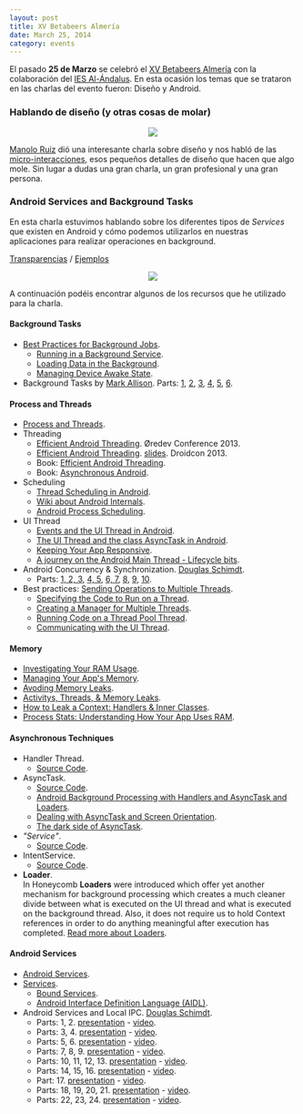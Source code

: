 ```yaml
---
layout: post
title: XV Betabeers Almería
date: March 25, 2014
category: events
---
```


El pasado **25 de Marzo** se celebró el [XV Betabeers Almería](http://betabeers.com/event/xv-betabeers-almeria-1691/) con la colaboración del [IES Al-Ándalus](http://www.iesalandalus.org). En esta ocasión los temas que se trataron en las charlas del evento fueron: Diseño y Android.

### Hablando de diseño (y otras cosas de molar)

<p align="center">
  <img src="http://josejuansanchez.github.io/images/bbalm_manolo_ruiz.jpg" />
</p>

[Manolo Ruiz](http://www.twitter.com/manoloruiz) dió una interesante charla sobre diseño y nos habló de las [micro-interacciones](http://itakora.com/micro-interacciones-aka-detallitos-de-diseno/), esos pequeños detalles de diseño que hacen que algo mole. Sin lugar a dudas una gran charla, un gran profesional y una gran persona.


### Android Services and Background Tasks

En esta charla estuvimos hablando sobre los diferentes tipos de *Services* que existen en Android y cómo podemos utilizarlos en nuestras aplicaciones para realizar operaciones en background.

[Transparencias](https://speakerdeck.com/josejuansanchez/android-services-and-background-tasks) / [Ejemplos](https://github.com/josejuansanchez/GDG-DevFestSur-2013)

<p align="center">
  <img src="http://josejuansanchez.github.io/images/bbalm_jj.jpg" />
</p>

A continuación podéis encontrar algunos de los recursos que he utilizado para la charla.

#### Background Tasks
* [Best Practices for Background Jobs](http://developer.android.com/training/best-background.html).
  * [Running in a Background Service](http://developer.android.com/training/run-background-service/index.html).
  * [Loading Data in the Background](http://developer.android.com/training/load-data-background/index.html).
  * [Managing Device Awake State](http://developer.android.com/training/scheduling/index.html).
* Background Tasks by [Mark Allison](https://twitter.com/MarkIAllison). Parts: [1](http://blog.stylingandroid.com/archives/833), [2](http://blog.stylingandroid.com/archives/842), [3](http://blog.stylingandroid.com/archives/848), [4](http://blog.stylingandroid.com/archives/853), [5](http://blog.stylingandroid.com/archives/868), [6](http://blog.stylingandroid.com/archives/871).

#### Process and Threads
* [Process and Threads](http://developer.android.com/guide/components/processes-and-threads.html).
* Threading
  * [Efficient Android Threading](http://vimeo.com/78912113). Øredev Conference 2013.
  * [Efficient Android Threading](https://www.youtube.com/watch?v=_q12gb7OwsA). [slides](http://www.slideshare.net/andersgoransson/efficient-android-threading). Droidcon 2013.
  * Book: [Efficient Android Threading](http://shop.oreilly.com/product/mobile/0636920029397.do).
  * Book: [Asynchronous Android](http://www.amazon.com/Asynchronous-Android-Steve-Liles/dp/1783286873/ref=pd_sim_sbs_b_5?ie=UTF8&refRID=0J62P0XKSJ9XXH8QW6XN).
* Scheduling
  * [Thread Scheduling in Android](http://www.androiddesignpatterns.com/2014/01/thread-scheduling-in-android.html).
  * [Wiki about Android Internals](https://github.com/keesj/gomo/wiki).
  * [Android Process Scheduling](http://stackoverflow.com/questions/7931032/android-process-scheduling?answertab=active#tab-top).
* UI Thread
  *  [Events and the UI Thread in Android](https://www.youtube.com/watch?v=fN3t5BmBOiE&index=7).
  *  [The UI Thread and the class AsyncTask in Android](http://www.youtube.com/watch?v=-xhLTvx-cq0&feature=youtu.be). 
  *  [Keeping Your App Responsive](http://developer.android.com/training/articles/perf-anr.html).
  *  [A journey on the Android Main Thread - Lifecycle bits](http://corner.squareup.com/2013/12/android-main-thread-2.html).
* Android Concurrency & Synchronization. [Douglas Schimdt](https://plus.google.com/109003286187954928606/posts).
  * Parts: [1, 2, 3](https://www.youtube.com/watch?v=aV2XfWwpiDU), [4, 5](https://www.youtube.com/watch?v=zpLzMetSJfQ), [6, 7](https://www.youtube.com/watch?v=4Vue_KuXfCk), [8](https://www.youtube.com/watch?v=GXgm9kb4iCo), [9](http://youtu.be/TN36fPNsqhE), [10](http://youtu.be/XZ29DAcmcLE).
* Best practices: [Sending Operations to Multiple Threads](http://developer.android.com/training/multiple-threads/index.html).
  * [Specifying the Code to Run on a Thread](http://developer.android.com/training/multiple-threads/index.html). 
  * [Creating a Manager for Multiple Threads](http://developer.android.com/training/multiple-threads/create-threadpool.html).
  * [Running Code on a Thread Pool Thread](http://developer.android.com/training/multiple-threads/run-code.html). 
  * [Communicating with the UI Thread](http://developer.android.com/training/multiple-threads/communicate-ui.html).

#### Memory
* [Investigating Your RAM Usage](https://developer.android.com/tools/debugging/debugging-memory.html).
* [Managing Your App's Memory](https://developer.android.com/training/articles/memory.html).
* [Avoding Memory Leaks](http://android-developers.blogspot.com.es/2009/01/avoiding-memory-leaks.html).
* [Activitys, Threads, & Memory Leaks](http://www.androiddesignpatterns.com/2013/04/activitys-threads-memory-leaks.html).
* [How to Leak a Context: Handlers & Inner Classes](http://www.androiddesignpatterns.com/2013/01/inner-class-handler-memory-leak.html).
* [Process Stats: Understanding How Your App Uses RAM](http://android-developers.blogspot.com.es/2014/01/process-stats-understanding-how-your.html).
 
#### Asynchronous Techniques
* Handler Thread.
  * [Source Code](https://android.googlesource.com/platform/frameworks/base/+/refs/heads/master/core/java/android/os/HandlerThread.java). 
* AsyncTask.
  * [Source Code](https://android.googlesource.com/platform/frameworks/base/+/refs/heads/master/core/java/android/os/AsyncTask.java).
  * [Android Background Processing with Handlers and AsyncTask and Loaders](http://www.vogella.com/tutorials/AndroidBackgroundProcessing/article.html).
  * [Dealing with AsyncTask and Screen Orientation](http://androidresearch.wordpress.com/2013/05/10/dealing-with-asynctask-and-screen-orientation/).
  * [The dark side of AsyncTask](http://bon-app-etit.blogspot.com.es/2013/04/the-dark-side-of-asynctask.html).
* *"Service"*.
  * [Source Code](https://android.googlesource.com/platform/frameworks/base/+/master/core/java/android/app/Service.java). 
* IntentService.
  * [Source Code](https://android.googlesource.com/platform/frameworks/base/+/master/core/java/android/app/IntentService.java). 
* **Loader**.  
In Honeycomb **Loaders** were introduced which offer yet another mechanism for background processing which creates a much cleaner divide between what is executed on the UI thread and what is executed on the background thread. Also, it does not require us to hold Context references in order to do anything meaningful after execution has completed. [Read more about Loaders](http://blog.stylingandroid.com/archives/853).

#### Android Services
* [Android Services](http://www.vogella.com/tutorials/AndroidServices/article.html).
* [Services](http://developer.android.com/guide/components/services.html).
  * [Bound Services](http://developer.android.com/guide/components/bound-services.html).
  * [Android Interface Definition Language (AIDL)](http://developer.android.com/guide/components/aidl.html).
* Android Services and Local IPC. [Douglas Schimdt](https://plus.google.com/109003286187954928606/posts).
  * Parts: 1, 2. [presentation](http://www.dre.vanderbilt.edu/~schmidt/cs282/PDFs/Services-oct9.pdf) -  [video](http://www.youtube.com/watch?v=gxj4sQX9m5g).
  * Parts: 3, 4. [presentation](http://www.dre.vanderbilt.edu/~schmidt/cs282/PDFs/8-Services-and-IPCparts3-and-4.pdf) - [video](http://youtu.be/qK53aOtoxio).
  * Parts: 5, 6. [presentation](http://www.dre.vanderbilt.edu/~schmidt/cs282/PDFs/8-Services-and-IPC-parts5-and-6.pdf) - [video](http://youtu.be/opkCYboumis).
  * Parts: 7, 8, 9. [presentation](http://www.dre.vanderbilt.edu/~schmidt/cs282/PDFs/8-Services-and-IPC-parts-7-8-and-9.pdf) - [video](http://youtu.be/IidALPTFs7Q).
  * Parts: 10, 11, 12, 13. [presentation](http://www.dre.vanderbilt.edu/~schmidt/cs282/PDFs/8-Services-and-IPC-parts-10-11-12-and-13.pdf) - [video](http://youtu.be/PvRTTvLOzag).
  * Parts: 14, 15, 16. [presentation](http://www.dre.vanderbilt.edu/~schmidt/cs282/PDFs/8-Services-and-IPC-parts-14-15-and-16.pdf) - [video](http://youtu.be/N3bZWje8KQc).
  * Part: 17. [presentation](http://www.dre.vanderbilt.edu/~schmidt/cs282/PDFs/8-Services-and-IPC-part-17.pdf) - [video](http://youtu.be/QeR3Gfo8mhg).
  * Parts: 18, 19, 20, 21. [presentation](http://www.dre.vanderbilt.edu/~schmidt/cs282/PDFs/8-Services-and-IPC-parts-18-19-20-21.pdf) - [video](http://youtu.be/LJkta3aJlUE).
  * Parts: 22, 23, 24. [presentation](http://www.dre.vanderbilt.edu/~schmidt/cs282/PDFs/8-Services-and-IPC-parts-22-23-24.pdf) - [video](http://youtu.be/V6qDHwa9vwQ).
